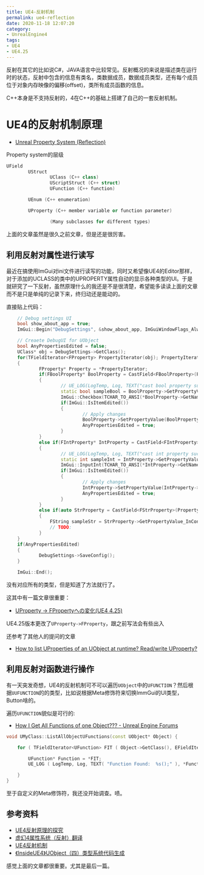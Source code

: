 ```yaml
---
title: UE4-反射机制
permalink: ue4-reflection
date: 2020-11-18 12:07:20
category:
- UnrealEngine4
tags:
- UE4
- UE4.25
---
```

反射在其它的比如说C#，JAVA语言中比较常见。反射概况的来说是描述类在运行时的状态，反射中包含的信息有类名，类数据成员，数据成员类型，还有每个成员位于对象内存映像的偏移(offset)，类所有成员函数的信息。

<!--more-->

C++本身是不支持反射的，4在C++的基础上搭建了自己的一套反射机制。


# UE4的反射机制原理


- [Unreal Property System (Reflection)](https://www.unrealengine.com/en-US/blog/unreal-property-system-reflection?sessionInvalidated=true&lang=en-US)

Property system的层级
```c++
UField
        UStruct
                UClass (C++ class)
                UScriptStruct (C++ struct)
                UFunction (C++ function)

        UEnum (C++ enumeration)

        UProperty (C++ member variable or function parameter)

                (Many subclasses for different types)
```

上面的文章虽然是很久之前文章，但是还是很厉害。



## 利用反射对属性进行读写
最近在搞使用ImGui对ini文件进行读写的功能，同时又希望像UE4的Editor那样，对于添加的UCLASS的类中的UPROPERTY属性自动的显示各种类型的UI。于是就研究了一下反射，虽然原理什么的我还是不是很清楚，希望能多读读上面的文章而不是只是单纯的记录下来，终归动还是能动的。

直接贴上代码：
```c++
    // Debug settings UI
    bool show_about_app = true;
    ImGui::Begin("DebugSettings", &show_about_app, ImGuiWindowFlags_AlwaysAutoResize);

    // Creaete DebugUI for UObject
    bool AnyPropertiesEdited = false;
    UClass* obj = DebugSettings->GetClass();
    for(TFieldIterator<FProperty> PropertyIterator(obj); PropertyIterator; ++PropertyIterator)
    {
            FProperty* Property = *PropertyIterator;
            if(FBoolProperty* BoolProperty = CastField<FBoolProperty>(Property))
            {
                    // UE_LOG(LogTemp, Log, TEXT("cast bool property successed."));
                    static bool sampleBool = BoolProperty->GetPropertyValue_InContainer(DebugSettings);
                    ImGui::Checkbox(TCHAR_TO_ANSI(*BoolProperty->GetName()), &sampleBool);
                    if(ImGui::IsItemEdited())
                    {
                            // Apply changes
                            BoolProperty->SetPropertyValue(BoolProperty->ContainerPtrToValuePtr<bool>(DebugSettings), sampleBool);
                            AnyPropertiesEdited = true;
                    }
            }
            else if(FIntProperty* IntProperty = CastField<FIntProperty>(Property))
            {
                    // UE_LOG(LogTemp, Log, TEXT("cast int property successed."));
                    static int sampleInt = IntProperty->GetPropertyValue_InContainer(DebugSettings);
                    ImGui::InputInt(TCHAR_TO_ANSI(*IntProperty->GetName()), &sampleInt);
                    if(ImGui::IsItemEdited())
                    {
                            // Apply changes
                            IntProperty->SetPropertyValue(IntProperty->ContainerPtrToValuePtr<int>(DebugSettings), sampleInt);
                            AnyPropertiesEdited = true;
                    }
            }
            else if(auto StrProperty = CastField<FStrProperty>(Property))
            {
                FString sampleStr = StrProperty->GetPropertyValue_InContainer(DebugSettings);
                // TODO:
            }
    }
    if(AnyPropertiesEdited)
    {
            DebugSettings->SaveConfig();
    }

    ImGui::End();
```
没有对应所有的类型，但是知道了方法就行了。

这其中有一篇文章很重要：
- [UProperty -> FPropertyへの変化(UE4 4.25)](https://www.ayumax.net/entry/2020/03/22/144226)

UE4.25版本更改了`UProperty->FProperty`，跟之前写法会有些出入

还参考了其他人的提问的文章
- [How to list UProperties of an UObject at runtime? Read/write UProperty?](https://forums.unrealengine.com/development-discussion/c-gameplay-programming/108323-how-to-list-uproperties-of-an-uobject-at-runtime-read-write-uproperty)

##  利用反射对函数进行操作
有一天突发奇想，UE4的反射机制可不可以遍历`UObject`中的`UFUNCTION`？然后根据`UUFUNCTION`的的类型，比如说根据Meta修饰符来切换ImmGui的UI类型，Button啥的。

遍历`UFUNCTION`貌似是可行的:
- [How I Get All Functions of one Object??? - Unreal Engine Forums](https://forums.unrealengine.com/development-discussion/c-gameplay-programming/1461760-how-i-get-all-functions-of-one-object)

```c++
void UMyClass::ListAllObjectUFunctions(const UObject* Object) {

    for ( TFieldIterator<UFunction> FIT ( Object->GetClass(), EFieldIteratorFlags::IncludeSuper ); FIT; ++FIT) {

        UFunction* Function = *FIT;
        UE_LOG ( LogTemp, Log, TEXT( "Function Found:  %s();" ), *Function->GetName() );

    }
}
```

至于自定义的Meta修饰符，我还没开始调查。啧。

## 参考资料
- [UE4反射原理的探究](https://blog.csdn.net/mohuak/article/details/81913532?utm_medium=distribute.pc_relevant_t0.none-task-blog-BlogCommendFromBaidu-1.add_param_isCf&depth_1-utm_source=distribute.pc_relevant_t0.none-task-blog-BlogCommendFromBaidu-1.add_param_isCf)
- [虚幻4属性系统（反射）翻译](https://www.cnblogs.com/ghl_carmack/p/5698438.html)
- [UE4反射机制](https://zhuanlan.zhihu.com/p/60622181)
- [《InsideUE4》UObject（四）类型系统代码生成](https://zhuanlan.zhihu.com/p/25098685)

感觉上面的文章都很重要。尤其是最后一篇。
 
